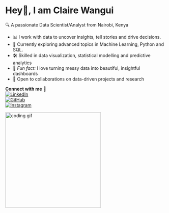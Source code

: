 <div style="display: flex; justify-content: space-between; align-items: center; flex-wrap: wrap;">

  <div style="flex: 1; min-width: 300px; text-align: left;">

# Hey👋, I am Claire Wangui  
🔍 A passionate Data Scientist/Analyst from Nairobi, Kenya  
- 📊 I work with data to uncover insights, tell stories and drive decisions.  
- 🍃 Currently exploring advanced topics in Machine Learning, Python and SQL.  
- 🛠️ Skilled in data visualization, statistical modelling and predictive analytics  
- 🧠 *Fun fact:* I love turning messy data into beautiful, insightful dashboards  
- 🤝 Open to collaborations on data-driven projects and research  

**Connect with me 🤝**  
[![LinkedIn](https://img.shields.io/badge/-LinkedIn-blue?logo=linkedin&logoColor=white&style=for-the-badge)](https://www.linkedin.com/in/claire-wangui-559a2134b)  
[![GitHub](https://img.shields.io/badge/-GitHub-181717?logo=github&logoColor=white&style=for-the-badge)](https://github.com/Clairewangui)  
[![Instagram](https://img.shields.io/badge/-Instagram-E4405F?logo=instagram&logoColor=white&style=for-the-badge)](https://www.instagram.com/_.laireliz._/)

  </div>

  <div style="min-width: 300px;">
    <img src="https://media.giphy.com/media/qgQUggAC3Pfv687qPC/giphy.gif" width="300" alt="coding gif" />
  </div>

</div>
